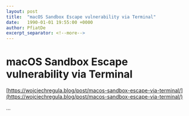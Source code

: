 ```yaml
---
layout: post
title:  "macOS Sandbox Escape vulnerability via Terminal"
date:   1990-01-01 19:55:00 +0000
author: PfiatDe
excerpt_separator: <!--more-->
---
```


# macOS Sandbox Escape vulnerability via Terminal

[https://wojciechregula.blog/post/macos-sandbox-escape-via-terminal/](https://wojciechregula.blog/post/macos-sandbox-escape-via-terminal/)

...
<!--more-->

